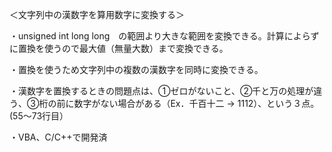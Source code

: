 ＜文字列中の漢数字を算用数字に変換する＞

・unsigned int long long　の範囲より大きな範囲を変換できる。計算によらずに置換を使うので最大値（無量大数）まで変換できる。

・置換を使うため文字列中の複数の漢数字を同時に変換できる。

・漢数字を置換するときの問題点は、①ゼロがないこと、②千と万の処理が違う、③桁の前に数字がない場合がある（Ex．千百十二 -> 1112）、という３点。(55〜73行目）

・VBA、C/C++で開発済
